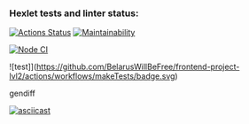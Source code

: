 ### Hexlet tests and linter status:
[![Actions Status](https://github.com/BelarusWillBeFree/frontend-project-lvl2/workflows/hexlet-check/badge.svg)](https://github.com/BelarusWillBeFree/frontend-project-lvl2/actions)
[![Maintainability](https://api.codeclimate.com/v1/badges/41b1f076cc89afb108fc/maintainability)](https://codeclimate.com/github/BelarusWillBeFree/frontend-project-lvl2/maintainability)

[![Node CI](https://github.com/BelarusWillBeFree/frontend-project-lvl2/workflows/Node%20CI/badge.svg)](https://github.com/BelarusWillBeFree/frontend-project-lvl2/actions)

![test]](https://github.com/BelarusWillBeFree/frontend-project-lvl2/actions/workflows/makeTests/badge.svg)

gendiff

[![asciicast](https://asciinema.org/a/ujAaeK1jEqnM5zrsmkAHAFDoY.svg)](https://asciinema.org/a/ujAaeK1jEqnM5zrsmkAHAFDoY)